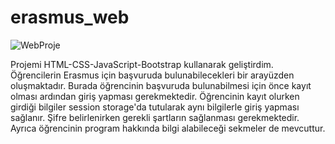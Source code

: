 # erasmus_web

![WebProje](https://user-images.githubusercontent.com/121159398/229900122-559ed6ea-af80-4d27-a74a-ffa2b9491c34.png)

Projemi HTML-CSS-JavaScript-Bootstrap kullanarak geliştirdim. 
Öğrencilerin Erasmus için başvuruda bulunabilecekleri bir arayüzden oluşmaktadır. Burada öğrencinin başvuruda bulunabilmesi için önce kayıt olması ardından giriş yapması gerekmektedir. Öğrencinin kayıt olurken girdiği bilgiler session storage'da tutularak aynı bilgilerle giriş yapması sağlanır. Şifre belirlenirken gerekli şartların sağlanması gerekmektedir. Ayrıca öğrencinin program hakkında bilgi alabileceği sekmeler de mevcuttur.


